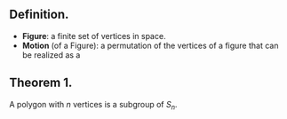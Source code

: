 
## Definition.

- **Figure**: a finite set of vertices in space.
- **Motion** (of a Figure): a permutation of the vertices of a figure that can be realized as a 

## Theorem 1.

A polygon with $n$ vertices is a subgroup of $S_n$. 

